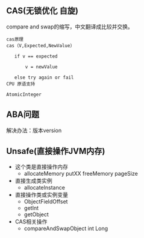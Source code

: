 ##  CAS(无锁优化 自旋)

compare and swap的缩写，中文翻译成比较并交换。

```
cas原理
cas（V,Expected,NewValue）

​   if v == expected

​		v = newValue

​	else try again or fail
CPU 原语支持
```

```
AtomicInteger
```



## ABA问题

解决办法：版本version





## Unsafe(直接操作JVM内存)

+ 这个类是直接操作内存
  + allocateMemory putXX freeMemory pageSize
+ 直接生成类实例
  + allocateInstance
+ 直接操作类或实例变量
  + ObjectFieldOffset
  + getInt
  + getObject
+ CAS相关操作
  + compareAndSwapObject int Long

